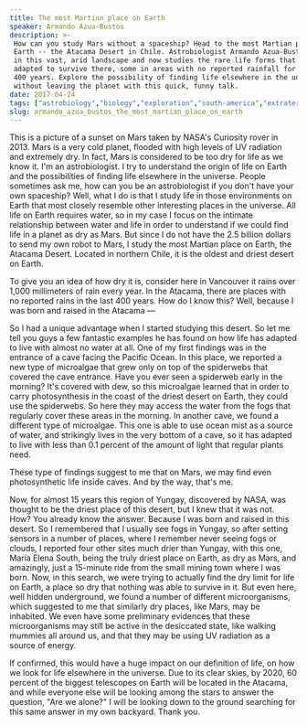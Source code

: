 ```yaml
---
title: The most Martian place on Earth
speaker: Armando Azua-Bustos
description: >-
 How can you study Mars without a spaceship? Head to the most Martian place on
 Earth -- the Atacama Desert in Chile. Astrobiologist Armando Azua-Bustos grew up
 in this vast, arid landscape and now studies the rare life forms that have
 adapted to survive there, some in areas with no reported rainfall for the past
 400 years. Explore the possibility of finding life elsewhere in the universe
 without leaving the planet with this quick, funny talk.
date: 2017-04-24
tags: ["astrobiology","biology","exploration","south-america","extraterrestrial-life","mars","science","ted-fellows","universe"]
slug: armando_azua_bustos_the_most_martian_place_on_earth
---
```


This is a picture of a sunset on Mars taken by NASA's Curiosity rover in 2013. Mars is a
very cold planet, flooded with high levels of UV radiation and extremely dry. In fact,
Mars is considered to be too dry for life as we know it. I'm an astrobiologist. I try to
understand the origin of life on Earth and the possibilities of finding life elsewhere in
the universe. People sometimes ask me, how can you be an astrobiologist if you don't have
your own spaceship? Well, what I do is that I study life in those environments on Earth
that most closely resemble other interesting places in the universe. All life on Earth
requires water, so in my case I focus on the intimate relationship between water and life
in order to understand if we could find life in a planet as dry as Mars. But since I do
not have the 2.5 billion dollars to send my own robot to Mars, I study the most Martian
place on Earth, the Atacama Desert. Located in northern Chile, it is the oldest and driest
desert on Earth.

To give you an idea of how dry it is, consider here in Vancouver it rains over 1,000
millimeters of rain every year. In the Atacama, there are places with no reported rains in
the last 400 years. How do I know this? Well, because I was born and raised in the Atacama
—

So I had a unique advantage when I started studying this desert. So let me tell you guys a
few fantastic examples he has found on how life has adapted to live with almost no water
at all. One of my first findings was in the entrance of a cave facing the Pacific Ocean. In
this place, we reported a new type of microalgae that grew only on top of the spiderwebs
that covered the cave entrance. Have you ever seen a spiderweb early in the morning? It's
covered with dew, so this microalgae learned that in order to carry photosynthesis in the
coast of the driest desert on Earth, they could use the spiderwebs. So here they may
access the water from the fogs that regularly cover these areas in the morning. In another
cave, we found a different type of microalgae. This one is able to use ocean mist as a
source of water, and strikingly lives in the very bottom of a cave, so it has adapted to
live with less than 0.1 percent of the amount of light that regular plants
need.

These type of findings suggest to me that on Mars, we may find even photosynthetic life
inside caves. And by the way, that's me.

Now, for almost 15 years this region of Yungay, discovered by NASA, was thought to be the
driest place of this desert, but I knew that it was not. How? You already know the answer.
Because I was born and raised in this desert. So I remembered that I usually see fogs in
Yungay, so after setting sensors in a number of places, where I remember never seeing fogs
or clouds, I reported four other sites much drier than Yungay, with this one, María Elena
South, being the truly driest place on Earth, as dry as Mars, and amazingly, just a
15-minute ride from the small mining town where I was born. Now, in this search, we were
trying to actually find the dry limit for life on Earth, a place so dry that nothing was
able to survive in it. But even here, well hidden underground, we found a number of
different microorganisms, which suggested to me that similarly dry places, like Mars, may
be inhabited. We even have some preliminary evidences that these microorganisms may still
be active in the desiccated state, like walking mummies all around us, and that they may
be using UV radiation as a source of energy.

If confirmed, this would have a huge impact on our definition of life, on how we look for
life elsewhere in the universe. Due to its clear skies, by 2020, 60 percent of the biggest
telescopes on Earth will be located in the Atacama, and while everyone else will be
looking among the stars to answer the question, "Are we alone?" I will be looking down to
the ground searching for this same answer in my own backyard. Thank you.

<!--
ad_duration=3.33
comment_count=14
event="TED2017"
external_start_time=0
has_talk_citation=1
intro_duration=11.82
is_subtitle_required="False"
is_talk_featured="True"
language="en"
language_swap="False"
native_language="en"
number_of_related_talks=6
number_of_speakers=1
number_of_subtitled_videos=35
number_of_tags=9
number_of_talk_download_languages=35
number_of_talk_more_resources=1
number_of_talk_recommendations=1
number_of_talks_take_actions=0
post_ad_duration=0.83
published_timestamp="2017-09-20 15:02:17"
recording_date="2017-04-24"
speaker_description="Astrobiologist"
speaker_is_published=1
speaker_name="Armando Azua-Bustos"
talk_name="The most Martian place on Earth"
talk_recommendations_blurb="Extra resources curated by Armando Azua-Bustos"
talks_tags=["astrobiology","biology","exploration","south-america","extraterrestrial-life","mars","science","ted-fellows","universe"]
talks_take_action=[]
url_audio="https://download.ted.com/talks/ArmandoAzuaBustos_2017U.mp3?apikey=acme-roadrunner"
url_photo_speaker="https://pe.tedcdn.com/images/ted/b092cf4c89ba52c7a1ec3d4b8e61a0245a6e962f_254x191.jpg"
url_photo_talk="https://s3.amazonaws.com/talkstar-photos/uploads/efee9601-1d4b-4701-b046-2bee4cc58293/ArmandoAzuaBustos_2017U-embed.jpg"
url_webpage="https://www.ted.com/talks/armando_azua_bustos_the_most_martian_place_on_earth"
video_type_name="TED Stage Talk"
-->